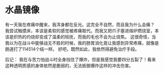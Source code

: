 # 水晶镜像

有一天我在疼痛中醒来，我浑身都在反光。这完全不自然，而且我为什么会痛？
我尝试触摸床，本该是柔软的感觉被疼痛取代。而我又把爪子塞进熔炉燃烧室，本该是炽热的灼烧却变成了温柔的轻抚，而我的毛也不会为止烧焦。
这很奇怪，当我以为在战斗中能够战无不胜的时候，我的肠胃消化竟让我感到异常疼痛，就像是肠道打了114514个结一样。
好吧，既然如此，我依然得避免治疗手段。

后记：
我在与苦力怕战斗时全身挡住了爆炸，但是我感觉我要四分五裂了！看来这种透明质感的身体依然是脆弱的，无法抵御爆炸这样的冲击伤害。